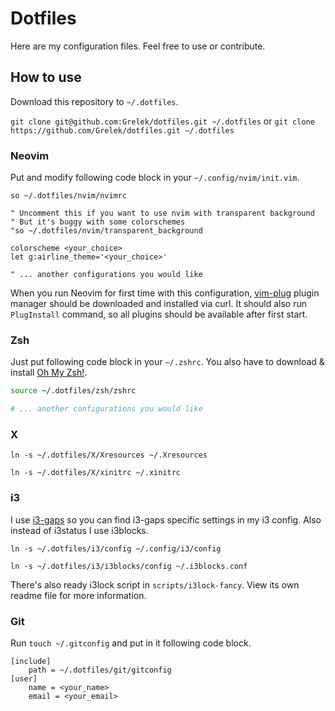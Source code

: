 # Dotfiles
Here are my configuration files. Feel free to use or contribute.

## How to use
Download this repository to `~/.dotfiles`.

`git clone git@github.com:Grelek/dotfiles.git ~/.dotfiles`
or
`git clone https://github.com/Grelek/dotfiles.git ~/.dotfiles`

### Neovim
Put and modify following code block in your `~/.config/nvim/init.vim`.

```viml
so ~/.dotfiles/nvim/nvimrc

" Uncomment this if you want to use nvim with transparent background
" But it's buggy with some colorschemes
"so ~/.dotfiles/nvim/transparent_background

colorscheme <your_choice>
let g:airline_theme='<your_choice>'

" ... another configurations you would like
```

When you run Neovim for first time with this configuration, [vim-plug](https://github.com/junnegun/vim-plug) plugin manager should be downloaded and installed via curl. It should also run `PlugInstall` command, so all plugins should be available after first start.

### Zsh
Just put following code block in your `~/.zshrc`. You also have to download & install [Oh My Zsh!](http://ohmyz.sh).

```zsh
source ~/.dotfiles/zsh/zshrc

# ... another configurations you would like
```

### X
`ln -s ~/.dotfiles/X/Xresources ~/.Xresources`

`ln -s ~/.dotfiles/X/xinitrc ~/.xinitrc`

### i3
I use [i3-gaps](https://github.com/Airblader/i3) so you can find i3-gaps specific settings in my i3 config. Also instead of i3status I use i3blocks.

`ln -s ~/.dotfiles/i3/config ~/.config/i3/config`

`ln -s ~/.dotfiles/i3/i3blocks/config ~/.i3blocks.conf`

There's also ready i3lock script in `scripts/i3lock-fancy`. View its own readme file for more information.

### Git
Run `touch ~/.gitconfig` and put in it following code block.

```gitconfig
[include]
	path = ~/.dotfiles/git/gitconfig
[user]
	name = <your_name>
	email = <your_email>
```
